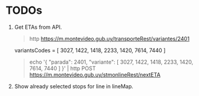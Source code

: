 # TODOs

1. Get ETAs from API.

   > http https://m.montevideo.gub.uy/transporteRest/variantes/2401

   variantsCodes = [
   3027,
   1422,
   1418,
   2233,
   1420,
   7614,
   7440
   ]

   > echo '{ "parada": 2401, "variante": [ 3027, 1422, 1418, 2233, 1420, 7614, 7440 ] }' | http POST https://m.montevideo.gub.uy/stmonlineRest/nextETA

2) Show already selected stops for line in lineMap.
